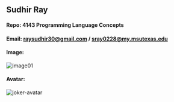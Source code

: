 ## Sudhir Ray 
#### Repo:  4143 Programming Language Concepts
#### Email: raysudhir30@gmail.com / sray0228@my.msutexas.edu
#### Image:
![image01](https://user-images.githubusercontent.com/66984542/214473257-635625dd-b693-4a7f-a1c5-524f06c1a8d8.jpg)
#### Avatar:
![joker-avatar](https://user-images.githubusercontent.com/66984542/214474658-8772184e-1071-4c5a-9a61-e8d38d984de9.jpeg)
